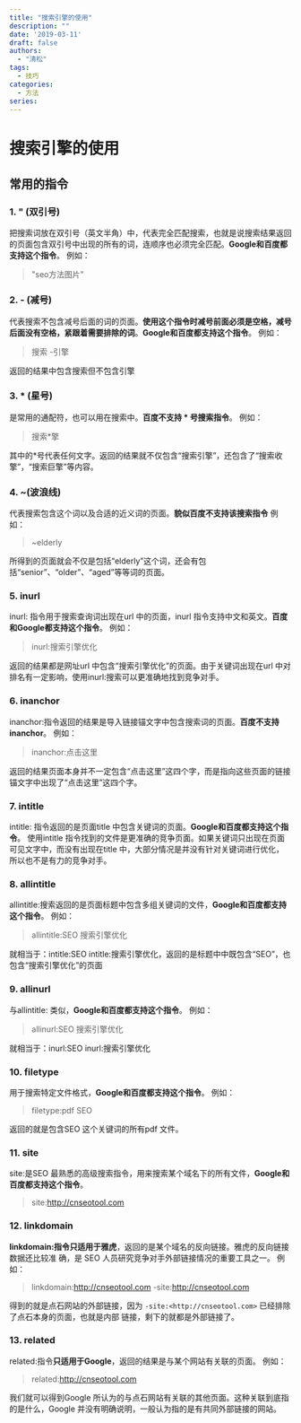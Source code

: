```yaml
---
title: "搜索引擎的使用"
description: ""
date: '2019-03-11'
draft: false
authors:
  - "清松"
tags:
  - 技巧
categories:
  - 方法
series:
---
```


# 搜索引擎的使用
## 常用的指令
### 1. " (双引号)

把搜索词放在双引号（英文半角）中，代表完全匹配搜索，也就是说搜索结果返回的页面包含双引号中出现的所有的词，连顺序也必须完全匹配。**Google和百度都支持这个指令**。
例如：

> "seo方法图片"

### 2. - (减号)

代表搜索不包含减号后面的词的页面。**使用这个指令时减号前面必须是空格，减号后面没有空格，紧跟着需要排除的词**。**Google和百度都支持这个指令**。
例如：

> 搜索 -引擎

返回的结果中包含搜索但不包含引擎

### 3. \* (星号)

是常用的通配符，也可以用在搜索中。**百度不支持 \* 号搜索指令**。 例如：

> 搜索\*擎

其中的\*号代表任何文字。返回的结果就不仅包含“搜索引擎”，还包含了“搜索收擎”，“搜索巨擎”等内容。

### 4. \~(波浪线)

代表搜索包含这个词以及合适的近义词的页面。**貌似百度不支持该搜索指令**
例如：

> \~elderly

所得到的页面就会不仅是包括“elderly”这个词，还会有包括“senior”、“older”、“aged”等等词的页面。

### 5. inurl

inurl: 指令用于搜索查询词出现在url 中的页面，inurl
指令支持中文和英文。**百度和Google都支持这个指令**。 例如：

> inurl:搜索引擎优化

返回的结果都是网址url 中包含“搜索引擎优化”的页面。由于关键词出现在url
中对排名有一定影响，使用inurl:搜索可以更准确地找到竞争对手。

### 6. inanchor

inanchor:指令返回的结果是导入链接锚文字中包含搜索词的页面。**百度不支持inanchor**。
例如：

> inanchor:点击这里

返回的结果页面本身并不一定包含“点击这里”这四个字，而是指向这些页面的链接锚文字中出现了“点击这里”这四个字。

### 7. intitle

intitle: 指令返回的是页面title
中包含关键词的页面。**Google和百度都支持这个指令**。 使用intitle
指令找到的文件是更准确的竞争页面。如果关键词只出现在页面可见文字中，而没有出现在title
中，大部分情况是并没有针对关键词进行优化，所以也不是有力的竞争对手。

### 8. allintitle
allintitle:搜索返回的是页面标题中包含多组关键词的文件，**Google和百度都支持这个指令**。
例如：

> allintitle:SEO 搜索引擎优化

就相当于：intitle:SEO
intitle:搜索引擎优化，返回的是标题中中既包含“SEO”，也包含“搜索引擎优化”的页面

### 9. allinurl
与allintitle: 类似，**Google和百度都支持这个指令**。 例如：

> allinurl:SEO 搜索引擎优化

就相当于：inurl:SEO inurl:搜索引擎优化

### 10. filetype
用于搜索特定文件格式，**Google和百度都支持这个指令**。 例如：

> filetype:pdf SEO

返回的就是包含SEO 这个关键词的所有pdf 文件。

### 11. site

site:是SEO
最熟悉的高级搜索指令，用来搜索某个域名下的所有文件，**Google和百度都支持这个指令**。

> site:<http://cnseotool.com>

### 12. linkdomain
**linkdomain:指令只适用于雅虎**，返回的是某个域名的反向链接。雅虎的反向链接数据还比较准
确，是 SEO 人员研究竞争对手外部链接情况的重要工具之一。 例如：

> linkdomain:<http://cnseotool.com> -site:<http://cnseotool.com>

得到的就是点石网站的外部链接，因为 `-site:<http://cnseotool.com>` 已经排除了点石本身的页面，也就是内部 链接，剩下的就都是外部链接了。

### 13. related

related:指令**只适用于Google**，返回的结果是与某个网站有关联的页面。
例如：

> related:<http://cnseotool.com>

我们就可以得到Google 所认为的与点石网站有关联的其他页面。这种关联到底指的是什么，Google 并没有明确说明，一般认为指的是有共同外部链接的网站。

